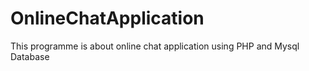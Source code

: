 # OnlineChatApplication
This programme is about online chat application using PHP and Mysql Database
